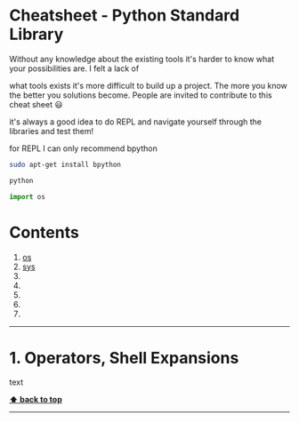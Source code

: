 
# Cheatsheet - Python Standard Library

Without any knowledge about the existing tools it's harder to know what your possibilities are. I felt a lack of  

what tools exists it's more difficult to build up a project. The more you know the better you solutions become. People are invited to contribute to this cheat sheet :smiley:

it's always a good idea to do REPL and navigate yourself through the libraries and test them!

for REPL I can only recommend bpython

```bash
sudo apt-get install bpython
```

```bash
python
```


```python
import os
```


# Contents

1. [os](#os)
2. [sys](#sys)
3. [](#)
4. [](#)
5. [](#)
6. [](#)
7. [](#)


---

# 1. Operators, Shell Expansions

text

**[⬆ back to top](#contents)**

---





